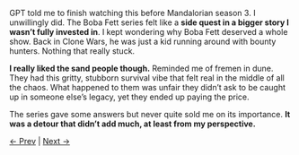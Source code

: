 GPT told me to finish watching this before Mandalorian season 3. I unwillingly did. The Boba Fett series felt like a **side quest in a bigger story I wasn’t fully invested in**. I kept wondering why Boba Fett deserved a whole show. Back in Clone Wars, he was just a kid running around with bounty hunters. Nothing that really stuck.

**I really liked the sand people though.** Reminded me of fremen in dune. They had this gritty, stubborn survival vibe that felt real in the middle of all the chaos. What happened to them was unfair they didn’t ask to be caught up in someone else’s legacy, yet they ended up paying the price.

The series gave some answers but never quite sold me on its importance. **It was a detour that didn’t add much, at least from my perspective.**

[← Prev](Chapter%2011%20-%20The%20Mandalorian) | [Next →](Chapter%2013%20-%20Ahsoka)
